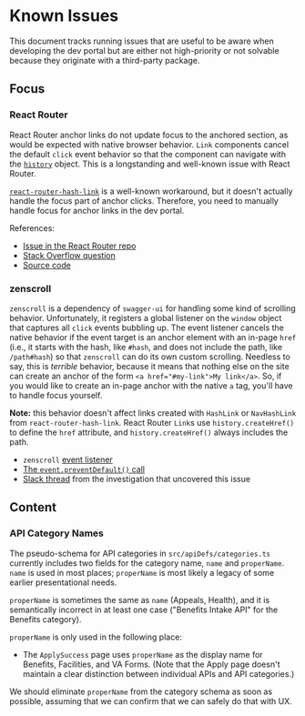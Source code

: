 # Known Issues

This document tracks running issues that are useful to be aware when developing the dev portal but are either not high-priority or not solvable because they originate with a third-party package.

## Focus

### React Router

React Router anchor links do not update focus to the anchored section, as would be expected with native browser behavior. `Link` components cancel the default `click` event behavior so that the component can navigate with the [`history`](https://github.com/ReactTraining/history) object. This is a longstanding and well-known issue with React Router.

[`react-router-hash-link`](https://github.com/rafrex/react-router-hash-link) is a well-known workaround, but it doesn't actually handle the focus part of anchor clicks. Therefore, you need to manually handle focus for anchor links in the dev portal.

References:

* [Issue in the React Router repo](https://github.com/ReactTraining/react-router/issues/394#issuecomment-220221604)
* [Stack Overflow question](https://stackoverflow.com/questions/48223566/using-anchor-tags-in-react-router-4)
* [Source code](https://github.com/ReactTraining/react-router/blob/master/packages/react-router-dom/modules/Link.js#L49)

### zenscroll

`zenscroll` is a dependency of `swagger-ui` for handling some kind of scrolling behavior. Unfortunately, it registers a global listener on the `window` object that captures all `click` events bubbling up. The event listener cancels the native behavior if the event target is an anchor element with an in-page `href` (i.e., it starts with the hash, like `#hash`, and does not include the path, like `/path#hash`) so that `zenscroll` can do its own custom scrolling. Needless to say, this is _terrible_ behavior, because it means that nothing else on the site can create an anchor of the form `<a href="#my-link">My link</a>`. So, if you would like to create an in-page anchor with the native `a` tag, you'll have to handle focus yourself.

**Note:** this behavior doesn't affect links created with `HashLink` or `NavHashLink` from `react-router-hash-link`. React Router `Link`s use `history.createHref()` to define the `href` attribute, and `history.createHref()` always includes the path.

* `zenscroll` [event listener](https://github.com/zengabor/zenscroll/blob/dist/zenscroll.js#L305)
* [The `event.preventDefault()` call](https://github.com/zengabor/zenscroll/blob/dist/zenscroll.js#L336)
* [Slack thread](https://lighthouseva.slack.com/archives/CSZN6V1CH/p1591980406369000) from the investigation that uncovered this issue

## Content

### API Category Names

The pseudo-schema for API categories in `src/apiDefs/categories.ts` currently includes two fields for the category name, `name` and `properName`. `name` is used in most places; `properName` is most likely a legacy of some earlier presentational needs.

`properName` is sometimes the same as `name` (Appeals, Health), and it is semantically incorrect in at least one case ("Benefits Intake API" for the Benefits category).

`properName` is only used in the following place:

* The `ApplySuccess` page uses `properName` as the display name for Benefits, Facilities, and VA Forms. (Note that the Apply page doesn't maintain a clear distinction between individual APIs and API categories.)

We should eliminate `properName` from the category schema as soon as possible, assuming that we can confirm that we can safely do that with UX.
